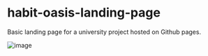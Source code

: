 # habit-oasis-landing-page
Basic landing page for a university project hosted on Github pages.

![image](https://user-images.githubusercontent.com/34350222/183275083-da563f7c-5dae-4491-995e-3d687256ebff.png)
